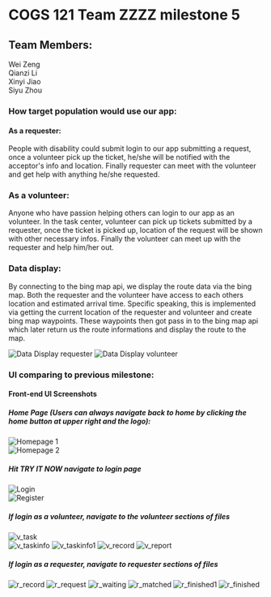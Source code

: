 # COGS 121 Team ZZZZ milestone 5

## Team Members:
  Wei Zeng  
  Qianzi Li  
  Xinyi Jiao  
  Siyu Zhou

### How target population would use our app:
#### As a requester:
  People with disability could submit login to our app submitting a request, once a volunteer pick up the ticket, he/she will be notified with the acceptor's info and location. Finally requester can meet with the volunteer and get help with anything he/she requested.
### As a volunteer:
  Anyone who have passion helping others can login to our app as an volunteer. In the task center, volunteer can pick up tickets submitted by a requester, once the ticket is picked up, location of the request will be shown with other necessary infos. Finally the volunteer can meet up with the requester and help him/her out.


### Data display:
  By connecting to the bing map api, we display the route data via the bing map. Both the requester and the volunteer have access to each others location and estimated arrival time. Specific speaking, this is implemented via getting the current location of the requester and volunteer and create bing map waypoints. These waypoints then got pass in to the bing map api which later return us the route informations and display the route to the map.

  ![Data Display requester](images/Milestone2/homepage.png)
  ![Data Display volunteer](images/Milestone2/homepage.png)

<!-- (FIXME) -->
### UI comparing to previous milestone:

<!-- (FIXME, MODIFY THE URL TO DISPLAY PICs) -->
#### Front-end UI Screenshots

##### Home Page (Users can always navigate back to home by clicking the home button at upper right and the logo):

  ![Homepage 1](images/Milestone2/homepage.png)  
  ![Homepage 2](images/Milestone2/homepage1.png)

##### Hit TRY IT NOW navigate to login page
  ![Login](images/Milestone4/login.png)  
  ![Register](images/Milestone4/register.png)

##### If login as a volunteer, navigate to the volunteer sections of files  
  ![v_task](images/Milestone4/v_task.png)  
  ![v_taskinfo](images/Milestone4/v_taskinfo.png)
  ![v_taskinfo1](images/Milestone4/v_taskinfo1.png)
  ![v_record](images/Milestone4/v_record.png)
  ![v_report](images/Milestone4/v_report.png)

##### If login as a requester, navigate to requester sections of files
  ![r_record](images/Milestone4/r_record.png)
  ![r_request](images/Milestone4/r_request.png)
  ![r_waiting](images/Milestone4/r_waiting.png)
  ![r_matched](images/Milestone4/r_matched.png)
  ![r_finished1](images/Milestone4/r_finished1.png)
  ![r_finished](images/Milestone4/r_finished.png)
